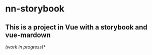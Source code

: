 # nn-storybook
## This is a project in Vue with a storybook and vue-mardown
*(work in progress)**


